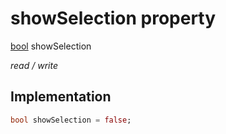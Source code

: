 


# showSelection property






[bool](https://api.flutter.dev/flutter/dart-core/bool-class.html) showSelection
  
_read / write_






## Implementation

```dart
bool showSelection = false;


```







